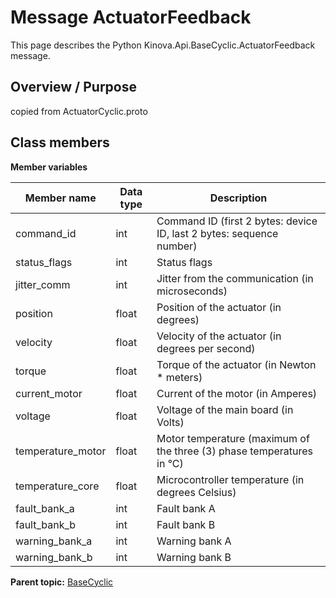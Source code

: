 # Message ActuatorFeedback

This page describes the Python Kinova.Api.BaseCyclic.ActuatorFeedback message.

## Overview / Purpose

copied from ActuatorCyclic.proto

## Class members

 **Member variables** 

|Member name|Data type|Description|
|-----------|---------|-----------|
|command\_id|int|Command ID \(first 2 bytes: device ID, last 2 bytes: sequence number\)|
|status\_flags|int|Status flags|
|jitter\_comm|int|Jitter from the communication \(in microseconds\)|
|position|float|Position of the actuator \(in degrees\)|
|velocity|float|Velocity of the actuator \(in degrees per second\)|
|torque|float|Torque of the actuator \(in Newton \* meters\)|
|current\_motor|float|Current of the motor \(in Amperes\)|
|voltage|float|Voltage of the main board \(in Volts\)|
|temperature\_motor|float|Motor temperature \(maximum of the three \(3\) phase temperatures in °C\)|
|temperature\_core|float|Microcontroller temperature \(in degrees Celsius\)|
|fault\_bank\_a|int|Fault bank A|
|fault\_bank\_b|int|Fault bank B|
|warning\_bank\_a|int|Warning bank A|
|warning\_bank\_b|int|Warning bank B|

**Parent topic:** [BaseCyclic](../references/summary_BaseCyclic.md)

